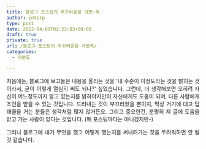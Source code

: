 ```yaml
---
title: 블로그 포스팅의 부끄러움을 극뽀~옥
author: interp
type: post
date: 2012-04-09T01:23:03+00:00
draft: true
private: true
url: /블로그-포스팅의-부끄러움을-극뽀옥/
categories:
  - 미분류

---
```

<p style="text-align: justify; ">
  처음에는, 블로그에 보고들은 내용을 올리는 것을 '내 수준이 이정도라는 것을 밝히는 것이라서, 굳이 이렇게 열심히 써도 되나?' 싶었습니다. 그런데, 더 생각해보면 오히려 자신이 어느정도까지 알고 있는지를 밝혀야지만이 자신에게도 도움이 되며, 다른 사람에게 조언을 받을 수 있는 것입니다. 드러내는 것이 부끄러웠을 뿐이지, 막상 거기에 대고 딥태클을 거는 분들은 생각처럼 많지 않거든요. 그리고 중요한건, 분명히 제 글에 도움을 받고 가는 사람이 있다는 것입니다. (매 포스팅마다는 아니겠지만-)
</p>

<p style="text-align: justify; ">
</p>

<p style="text-align: justify; ">
  그러니 블로그에 내가 무엇을 했고 어떻게 했는지를 써내려가는 것을 두려워하면 안 될 것 같습니다.
</p>